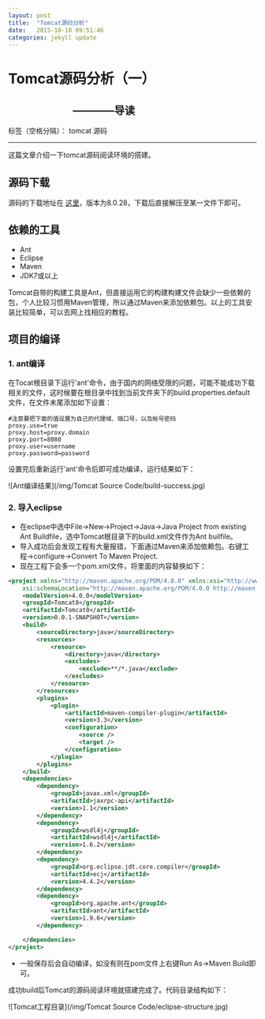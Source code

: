 ```yaml
---
layout: post
title:  "Tomcat源码分析"
date:   2015-10-18 09:51:46
categories: jekyll update
---
```


# Tomcat源码分析（一）

## &emsp;&emsp;&emsp;&emsp;&emsp;&emsp; ————导读

标签（空格分隔）： tomcat 源码

---

这篇文章介绍一下tomcat源码阅读环境的搭建。
## 源码下载
源码的下载地址在 [这里](http://shinyfeather.com/tomcat/tomcat-8/v8.0.28/src/apache-tomcat-8.0.28-src.zip)，版本为8.0.28，下载后直接解压至某一文件下即可。

## 依赖的工具
- Ant
- Eclipse
- Maven
- JDK7或以上

Tomcat自带的构建工具是Ant，但直接运用它的构建构建文件会缺少一些依赖的包，个人比较习惯用Maven管理，所以通过Maven来添加依赖包。以上的工具安装比较简单，可以去网上找相应的教程。

## 项目的编译
### 1. ant编译
在Tocat根目录下运行'ant'命令，由于国内的网络受限的问题，可能不能成功下载相关的文件，这时候要在根目录中找到当前文件夹下的build.properties.default文件，在文件末尾添加如下设置：

```
#注意要把下面的值设置为自己的代理域、端口号，以及帐号密码
proxy.use=true
proxy.host=proxy.domain
proxy.port=8080
proxy.user=username
proxy.password=password
```

设置完后重新运行'ant'命令后即可成功编译，运行结果如下：

![Ant编译结果](/img/Tomcat Source Code/build-success.jpg)

### 2. 导入eclipse
- 在eclipse中选中File->New->Project->Java->Java Project from existing Ant Buildfile，选中Tomcat根目录下的build.xml文件作为Ant builfile。
- 导入成功后会发现工程有大量报错，下面通过Maven来添加依赖包。右键工程->configure->Convert To Maven Project.
- 现在工程下会多一个pom.xml文件，将里面的内容替换如下：

``` xml
<project xmlns="http://maven.apache.org/POM/4.0.0" xmlns:xsi="http://www.w3.org/2001/XMLSchema-instance"
	xsi:schemaLocation="http://maven.apache.org/POM/4.0.0 http://maven.apache.org/xsd/maven-4.0.0.xsd">
	<modelVersion>4.0.0</modelVersion>
	<groupId>Tomcat8</groupId>
	<artifactId>Tomcat8</artifactId>
	<version>0.0.1-SNAPSHOT</version>
	<build>
		<sourceDirectory>java</sourceDirectory>
		<resources>
			<resource>
				<directory>java</directory>
				<excludes>
					<exclude>**/*.java</exclude>
				</excludes>
			</resource>
		</resources>
		<plugins>
			<plugin>
				<artifactId>maven-compiler-plugin</artifactId>
				<version>3.3</version>
				<configuration>
					<source />
					<target />
				</configuration>
			</plugin>
		</plugins>
	</build>
	<dependencies>
		<dependency>
			<groupId>javax.xml</groupId>
			<artifactId>jaxrpc-api</artifactId>
			<version>1.1</version>
		</dependency>
		<dependency>
			<groupId>wsdl4j</groupId>
			<artifactId>wsdl4j</artifactId>
			<version>1.6.2</version>
		</dependency>
		<dependency>
			<groupId>org.eclipse.jdt.core.compiler</groupId>
			<artifactId>ecj</artifactId>
			<version>4.4.2</version>
		</dependency>
		<dependency>
			<groupId>org.apache.ant</groupId>
			<artifactId>ant</artifactId>
			<version>1.9.6</version>
		</dependency>

	</dependencies>
</project>
```

- 一般保存后会自动编译，如没有则在pom文件上右键Run As->Maven Build即可。

成功build后Tomcat的源码阅读环境就搭建完成了。代码目录结构如下：

![Tomcat工程目录](/img/Tomcat Source Code/eclipse-structure.jpg)
